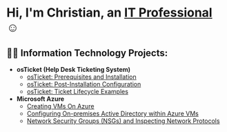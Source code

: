 <h1>Hi, I'm Christian, an <a href="https://linkedin.com/in/Josh">IT Professional</a>☺</h1>

<h2>👨‍💻 Information Technology Projects:</h2>

- <b>osTicket (Help Desk Ticketing System)</b>
  - [osTicket: Prerequisites and Installation](https://github.com/Richiexlee3/osticket-prereqs)
  - [osTicket: Post-Installation Configuration](https://github.com/Richiexlee3/post-install-config)
  - [osTicket: Ticket Lifecycle Examples](https://github.com/Richiexlee3/ticket-lifecycle)
- <b>Microsoft Azure</b>
  - [Creating VMs On Azure](https://github.com/Richiexlee3/AzureVmss)
  - [Configuring On-premises Active Directory within Azure VMs](https://github.com/Richiexlee3/configure-ad)
  - [Network Security Groups (NSGs) and Inspecting Network Protocols](https://github.com/Richiexlee3/azure-network-protocols)

